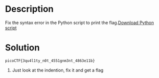 # Description
Fix the syntax error in the Python script to print the flag.[Download Python script](https://artifacts.picoctf.net/c/5/fixme2.py)
# Solution
```bash
picoCTF{3qu4l1ty_n0t_4551gnm3nt_4863e11b}
```
1. Just look at the indention, fix it and get a flag